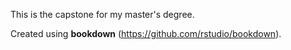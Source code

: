 This is the capstone for my master's degree. 

Created using **bookdown** (https://github.com/rstudio/bookdown).